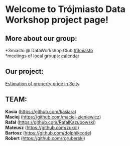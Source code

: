 # Welcome to Trójmiasto Data Workshop project page!

## More about our group:
*3miasto @ DataWorkshop Club:[#3miasto](https://app.slack.com/client/TCCTN4HU3/CG8FJ6DDL/thread/GHYKUJ16C-1590650064.129700)<br/>
*meetings of local groups: [calendar](https://bit.ly/39LUIA0)

## Our project:
[Estimation of property price in 3city](https://github.com/dataworkshop/dw_3miasto_project/tree/master/Estimation%20of%20property%20price%20in%20Trojmiasto)


## TEAM:<br/>
**Kasia** (https://github.com/kasiara)<br/>
**Maciej** (https://github.com/maciej-zieniewicz)<br/>
**Rafał** (https://github.com/RafalKazubowski)<br/>
**Mateusz** (https://github.com/zukol)<br/>
**Bartosz** (https://github.com/dolphikcode)<br/>
**Robert** (https://github.com/rgruberski)
